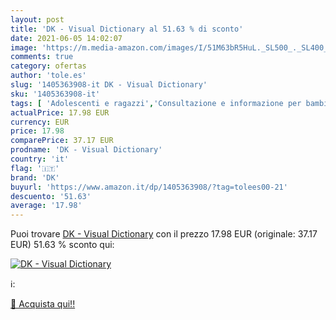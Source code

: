 ```yaml
---
layout: post
title: 'DK - Visual Dictionary al 51.63 % di sconto'
date: 2021-06-05 14:02:07
image: 'https://m.media-amazon.com/images/I/51M63bR5HuL._SL500_._SL400_.jpg'
comments: true
category: ofertas
author: 'tole.es'
slug: '1405363908-it DK - Visual Dictionary'
sku: '1405363908-it'
tags: [ 'Adolescenti e ragazzi','Consultazione e informazione per bambini','Dizionari e vocabolari','Dizionari per bambini','Dizionari per ragazzi','Libri','Libri per bambini','Lingua, linguistica e scrittura','Testi di consultazione per ragazzi','Testi di formazione e consultazione per bambini','Testi di formazione e consultazione per ragazzi','dk', ]
actualPrice: 17.98 EUR
currency: EUR
price: 17.98
comparePrice: 37.17 EUR
prodname: 'DK - Visual Dictionary'
country: 'it'
flag: '🇮🇹'
brand: 'DK'
buyurl: 'https://www.amazon.it/dp/1405363908/?tag=tolees00-21'
descuento: '51.63'
average: '17.98'
---
```


Puoi trovare [DK - Visual Dictionary](https://www.amazon.it/dp/1405363908/?tag=tolees00-21) con il prezzo 17.98 EUR (originale: 37.17 EUR) 51.63 % sconto qui:

[![DK - Visual Dictionary](https://m.media-amazon.com/images/I/51M63bR5HuL._SL500_._SL400_.jpg)](https://www.amazon.it/dp/1405363908/?tag=tolees00-21)

ℹ️:


[🛒 Acquista qui!!](https://www.amazon.it/dp/1405363908/?tag=tolees00-21)
